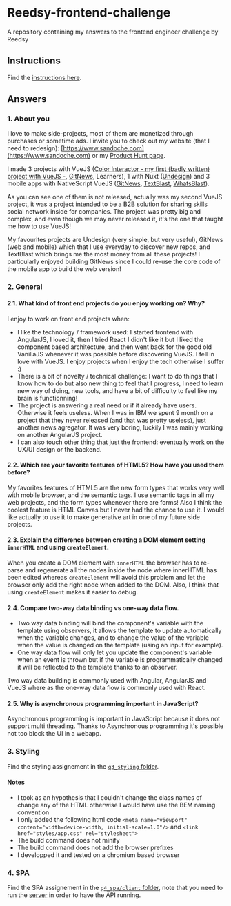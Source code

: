 # Reedsy-frontend-challenge
A repository containing my answers to the frontend engineer challenge by Reedsy

## Instructions
Find the [instructions here](./docs/INSTRUCTIONS.md).

## Answers

### 1. About you
I love to make side-projects, most of them are monetized through purchases or sometime ads. I invite you to check out my website (that I need to redesign): [https://www.sandoche.com](https://www.sandoche.com) or my [Product Hunt page](https://www.producthunt.com/@sandochee).

I made 3 projects with VueJS ([Color Interactor - my first (badly written) project with VueJS -](https://colors.learn.uno/), [GitNews](https://git.news), Learners), 1 with Nuxt ([Undesign](https://undesign.learn.uno)) and 3 mobile apps with NativeScript VueJS ([GitNews](https://gitnews.learn.uno), [TextBlast](https://textblast.learn.uno), [WhatsBlast](https://whatsblast.learn.uno)).

As you can see one of them is not released, actually was my second VueJS project, it was a project intended to be a B2B solution for sharing skills social network inside for companies. The project was pretty big and complex, and even though we may never released it, it's the one that taught me how to use VueJS! 

My favourites projects are Undesign (very simple, but very useful), GitNews (web and mobile) which that I use everyday to discover new repos, and TextBlast which brings me the most money from all these projects! I particularly enjoyed building GitNews since I could re-use the core code of the mobile app to build the web version!

### 2. General

#### 2.1. What kind of front end projects do you enjoy working on? Why?
I enjoy to work on front end projects when:
- I like the technology / framework used: I started frontend with AngularJS, I loved it, then I tried React I didn't like it but I liked the component based architecture, and then went back for the good old VanillaJS whenever it was possible before discovering VueJS. I fell in love with VueJS. I enjoy projects when I enjoy the tech otherwise I suffer :)
- There is a bit of novelty / technical challenge: I want to do things that I know how to do but also new thing to feel that I progress, I need to learn new way of doing, new tools, and have a bit of difficulty to feel like my brain is functionning!
- The project is answering a real need or if it already have users. Otherwise it feels useless. When I was in IBM we spent 9 month on a project that they never released (and that was pretty useless), just another news agregator. It was very boring, luckily I was mainly working on another AngularJS project.
- I can also touch other thing that just the frontend: eventually work on the UX/UI design or the backend.

#### 2.2. Which are your favorite features of HTML5? How have you used them before?
My favorites features of HTML5 are the new form types that works very well with mobile browser, and the semantic tags.
I use semantic tags in all my web projects, and the form types whenever there are forms! Also I think the coolest feature is HTML Canvas but I never had the chance to use it. I would like actually to use it to make generative art in one of my future side projects.

#### 2.3. Explain the difference between creating a DOM element setting `innerHTML` and using `createElement`.
When you create a DOM element with `innerHTML` the browser has to re-parse and regenerate all the nodes inside the node where innerHTML has been edited whereas `createElement` will avoid this problem and let the browser only add the right node when added to the DOM. Also, I think that using `createElement` makes it easier to debug.

#### 2.4. Compare two-way data binding vs one-way data flow.
- Two way data binding will bind the component's variable with the template using observers, it allows the template to update automatically when the variable changes, and to change the value of the variable when the value is changed on the template (using an input for example).
- One way data flow will only let you update the component's variable when an event is thrown but if the variable is programmatically changed it will be reflected to the template thanks to an observer.

Two way data building is commonly used with Angular, AngularJS and VueJS where as the one-way data flow is commonly used with React. 

#### 2.5. Why is asynchronous programming important in JavaScript?
Asynchronous programming is important in JavaScript because it does not support multi threading.
Thanks to Asynchronous programming it's possible not too block the UI in a webapp.

### 3. Styling
Find the styling assignement in the [`q3_styling` folder](./q3_styling/).

#### Notes
* I took as an hypothesis that I couldn't change the class names of change any of the HTML otherwise I would have use the BEM naming convention
* I only added the following html code `<meta name="viewport" content="width=device-width, initial-scale=1.0"/>` and `<link href="styles/app.css" rel="stylesheet">`
* The build command does not minify
* The build command does not add the browser prefixes
* I developped it and tested on a chromium based browser

### 4. SPA
Find the SPA assignement in the [`q4_spa/client` folder](./q4_spa/client), note that you need to run the [server](./q4_spa/server) in order to have the API running.

